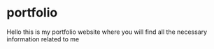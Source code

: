 # portfolio
Hello this is my portfolio website where you will find all the necessary information related to me
